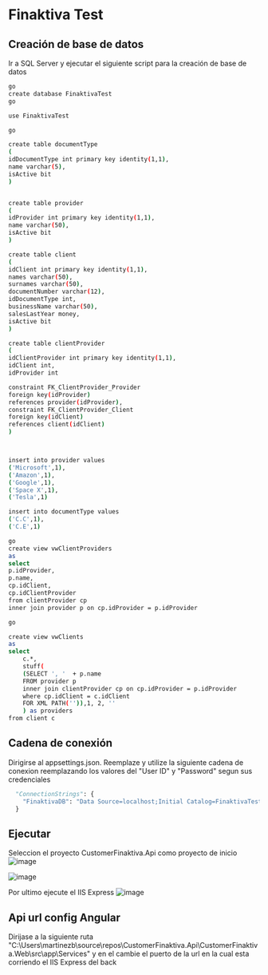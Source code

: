 # Finaktiva Test

## Creación de base de datos

Ir a SQL Server y ejecutar el siguiente script para la creación de base de datos 

```bash
go
create database FinaktivaTest
go

use FinaktivaTest

go

create table documentType 
(
idDocumentType int primary key identity(1,1),
name varchar(5),
isActive bit 
)


create table provider
(
idProvider int primary key identity(1,1),
name varchar(50),
isActive bit 
)

create table client 
(
idClient int primary key identity(1,1),
names varchar(50),
surnames varchar(50),
documentNumber varchar(12),
idDocumentType int,
businessName varchar(50),
salesLastYear money,
isActive bit 
)

create table clientProvider
(
idClientProvider int primary key identity(1,1),
idClient int,
idProvider int

constraint FK_ClientProvider_Provider
foreign key(idProvider)
references provider(idProvider),
constraint FK_ClientProvider_Client
foreign key(idClient)
references client(idClient)
)



insert into provider values
('Microsoft',1),
('Amazon',1),
('Google',1),
('Space X',1),
('Tesla',1)

insert into documentType values
('C.C',1),
('C.E',1)

go
create view vwClientProviders
as
select 
p.idProvider, 
p.name,
cp.idClient,
cp.idClientProvider
from clientProvider cp
inner join provider p on cp.idProvider = p.idProvider

go

create view vwClients
as 
select 
	c.*,
	stuff(
	(SELECT ', '  + p.name
    FROM provider p
	inner join clientProvider cp on cp.idProvider = p.idProvider
	where cp.idClient = c.idClient
	FOR XML PATH('')),1, 2, ''
	) as providers
from client c

```

## Cadena de conexión
Dirigirse al appsettings.json. Reemplaze y utilize la siguiente cadena de conexion reemplazando los valores del "User ID" y "Password" segun sus credenciales

```python
  "ConnectionStrings": {
    "FinaktivaDB": "Data Source=localhost;Initial Catalog=FinaktivaTest;Persist Security Info=True;User ID=sa;Password=*****;MultipleActiveResultSets=True;Application Name=EntityFramework"
  }
```

## Ejecutar
Seleccion el proyecto CustomerFinaktiva.Api como proyecto de inicio
![image](https://user-images.githubusercontent.com/54759003/155899456-82bec727-6719-439f-9ffe-959f13b3ed0a.png)

![image](https://user-images.githubusercontent.com/54759003/155899464-145fb99e-0a38-4b85-8d1c-1393ba4f4809.png)

Por ultimo ejecute el IIS Express
![image](https://user-images.githubusercontent.com/54759003/155899473-fb7649bf-9908-4eb4-8fd8-a9f133c965d8.png)


## Api url config Angular
Dirijase a la siguiente ruta
"C:\Users\martinezb\source\repos\CustomerFinaktiva.Api\CustomerFinaktiva.Web\src\app\Services"
y en el cambie el puerto de la url en la cual esta corriendo el IIS Express del back

